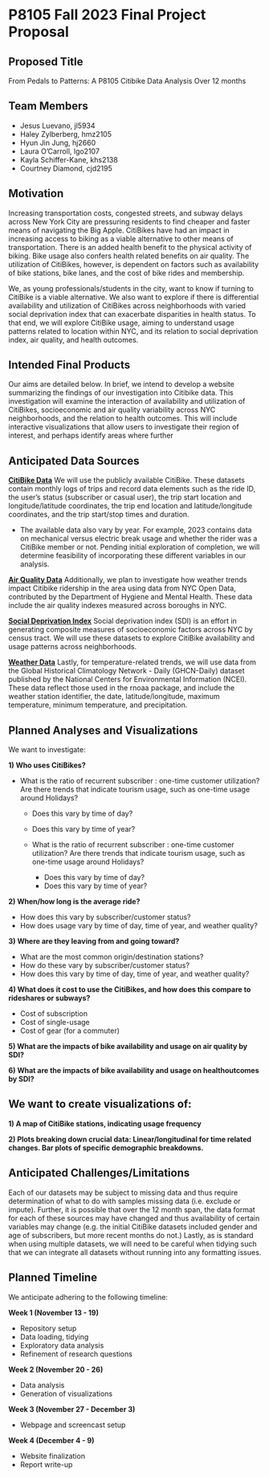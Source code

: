 P8105 Fall 2023 Final Project Proposal
================

## Proposed Title

From Pedals to Patterns: A P8105 Citibike Data Analysis Over 12 months

## Team Members

- Jesus Luevano, jl5934<br>
- Haley Zylberberg, hmz2105<br>
- Hyun Jin Jung, hj2660<br>
- Laura O’Carroll, lgo2107<br>
- Kayla Schiffer-Kane, khs2138<br>
- Courtney Diamond, cjd2195<br>

## Motivation

Increasing transportation costs, congested streets, and subway delays
across New York City are pressuring residents to find cheaper and faster
means of navigating the Big Apple. CitiBikes have had an impact in
increasing access to biking as a viable alternative to other means of
transportation. There is an added health benefit to the physical
activity of biking. Bike usage also confers health related benefits on
air quality. The utilization of CitiBikes, however, is dependent on
factors such as availability of bike stations, bike lanes, and the cost
of bike rides and membership.

We, as young professionals/students in the city, want to know if turning
to CitiBike is a viable alternative. We also want to explore if there is
differential availability and utilization of CitiBikes across
neighborhoods with varied social deprivation index that can exacerbate
disparities in health status. To that end, we will explore CitiBike
usage, aiming to understand usage patterns related to location within
NYC, and its relation to social deprivation index, air quality, and
health outcomes.

## Intended Final Products

Our aims are detailed below. In brief, we intend to develop a website
summarizing the findings of our investigation into Citibike data. This
investigation will examine the interaction of availability and
utilization of CitiBikes, socioeconomic and air quality variability
across NYC neighborhoods, and the relation to health outcomes. This will
include interactive visualizations that allow users to investigate their
region of interest, and perhaps identify areas where further

## Anticipated Data Sources

[**CitiBike Data**](https://s3.amazonaws.com/tripdata/index.html) We
will use the publicly available CitiBike. These datasets contain monthly
logs of trips and record data elements such as the ride ID, the user’s
status (subscriber or casual user), the trip start location and
longitude/latitude coordinates, the trip end location and
latitude/longitude coordinates, and the trip start/stop times and
duration.

- The available data also vary by year. For example, 2023 contains data
  on mechanical versus electric break usage and whether the rider was a
  CitiBike member or not. Pending initial exploration of completion, we
  will determine feasibility of incorporating these different variables
  in our analysis.

[**Air Quality
Data**](https://data.cityofnewyork.us/Environment/Air-Quality/c3uy-2p5r)
Additionally, we plan to investigate how weather trends impact Citibike
ridership in the area using data from NYC Open Data, contributed by the
Department of Hygiene and Mental Health. These data include the air
quality indexes measured across boroughs in NYC.

[**Social Deprivation
Index**](https://www.graham-center.org/maps-data-tools/social-deprivation-index.html)
Social deprivation index (SDI) is an effort in generating composite
measures of socioeconomic factors across NYC by census tract. We will
use these datasets to explore CitiBike availability and usage patterns
across neighborhoods.

[**Weather
Data**](https://www.ncei.noaa.gov/metadata/geoportal/rest/metadata/item/gov.noaa.ncdc:C00861/html)
Lastly, for temperature-related trends, we will use data from the Global
Historical Climatology Network - Daily (GHCN-Daily) dataset published by
the National Centers for Environmental Information (NCEI). These data
reflect those used in the rnoaa package, and include the weather station
identifier, the date, latitude/longitude, maximum temperature, minimum
temperature, and precipitation.

## Planned Analyses and Visualizations

We want to investigate:

**1) Who uses CitiBikes?**

- What is the ratio of recurrent subscriber : one-time customer
  utilization? Are there trends that indicate tourism usage, such as
  one-time usage around Holidays?
  - Does this vary by time of day?

  - Does this vary by time of year?

  - What is the ratio of recurrent subscriber : one-time customer
    utilization? Are there trends that indicate tourism usage, such as
    one-time usage around Holidays?

    - Does this vary by time of day?
    - Does this vary by time of year?

**2) When/how long is the average ride?**

- How does this vary by subscriber/customer status?
- How does usage vary by time of day, time of year, and weather quality?

**3) Where are they leaving from and going toward?**

- What are the most common origin/destination stations?
- How do these vary by subscriber/customer status?
- How does this vary by time of day, time of year, and weather quality?

**4) What does it cost to use the CitiBikes, and how does this compare
to rideshares or subways?**

- Cost of subscription
- Cost of single-usage
- Cost of gear (for a commuter)

**5) What are the impacts of bike availability and usage on air quality
by SDI?**

**6) What are the impacts of bike availability and usage on
healthoutcomes by SDI?**

## We want to create visualizations of:

**1) A map of CitiBike stations, indicating usage frequency**

**2) Plots breaking down crucial data: Linear/longitudinal for time
related changes. Bar plots of specific demographic breakdowns.**

## Anticipated Challenges/Limitations

Each of our datasets may be subject to missing data and thus require
determination of what to do with samples missing data (i.e. exclude or
impute). Further, it is possible that over the 12 month span, the data
format for each of these sources may have changed and thus availability
of certain variables may change (e.g. the initial CitiBike datasets
included gender and age of subscribers, but more recent months do not.)
Lastly, as is standard when using multiple datasets, we will need to be
careful when tidying such that we can integrate all datasets without
running into any formatting issues.

## Planned Timeline

We anticipate adhering to the following timeline:

**Week 1 (November 13 - 19)**

- Repository setup
- Data loading, tidying
- Exploratory data analysis
- Refinement of research questions

**Week 2 (November 20 - 26)**

- Data analysis
- Generation of visualizations

**Week 3 (November 27 - December 3)**

- Webpage and screencast setup

**Week 4 (December 4 - 9)**

- Website finalization
- Report write-up
